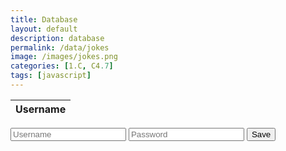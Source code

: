 ```yaml
---
title: Database
layout: default
description: database
permalink: /data/jokes
image: /images/jokes.png
categories: [1.C, C4.7]
tags: [javascript]
---
```



<style>

</style>

<!-- HTML table fragment for page -->
<table>
  <thead>
  <tr>
    <th>Username</th>
  </tr>
  </thead>
  <tbody id="result">
    <!-- javascript generated data -->
  </tbody>
</table>

<input type="text" id="newJoke" placeholder="Username">
<input type="text" id="newJoke1" placeholder="Password">
<button id="btn" onclick="AddNewEntryReaction()">Save</button>

<!-- 
 <div class="container">
  <label for="newJoke"><b>Username</b></label>
    <input id="newJoke" type="text" placeholder="Enter Github" name="newJoke">
  <label for="psw"><b>Password</b></label>
    <input id="newJoke1" type="password" placeholder="Enter Password" name="psw">
  <label for="psw"><b>Confirm Password</b></label>
    <input id="psw2" type="password" placeholder="Re-Enter Password" name="psw">
  <p id="error" style="color: red;"></p>
  <button onclick="AddNewEntryReaction()">Sign Up</button>
</div>
 -->

<!-- Script is layed out in a sequence (without a function) and will execute when page is loaded -->
<script>
  

  // prepare HTML defined "result" container for new output
  const resultContainer = document.getElementById("result");

  // keys for joke reactions
  const HAHA = "haha";
  const BOOHOO = "boohoo";
  const NEWENTRY = "new";

  // prepare fetch urls
  // const url = "https://flockhub.nighthawkcoding.ml/api/jokes";
  const url = "https://flockhub.nighthawkcoding.ml/api/jokes";
  const get_url = url +"/";
  const like_url = url + "/like/";  // haha reaction
  const jeer_url = url + "/jeer/";  // boohoo reaction
  const new_joke_url = url + "/newJoke/";  // newJoke reaction

  // prepare fetch GET options
  const options = {
    method: 'GET', // *GET, POST, PUT, DELETE, etc.
    mode: 'cors', // no-cors, *cors, same-origin
    cache: 'default', // *default, no-cache, reload, force-cache, only-if-cached
    credentials: 'same-origin', // include, same-origin, omit
    headers: {
      'Content-Type': 'application/json'
      // 'Content-Type': 'application/x-www-form-urlencoded',
    },
  };
  // prepare fetch PUT options, clones with JS Spread Operator (...)
  const put_options = {...options, method: 'PUT'}; // clones and replaces method

  // fetch the API
  fetch(get_url, options)
    // response is a RESTful "promise" on any successful fetch
    .then(response => {
      // check for response errors
      if (response.status !== 200) {
          error('GET API response failure: ' + response.status);
          return;
      }
      // valid response will have JSON data
      response.json().then(data => {
          console.log(data);
          for (const row of data) {
            // make "tr element" for each "row of data"
            const tr = document.createElement("tr");
            
            // td for joke cell
            const joke = document.createElement("td");
              joke.innerHTML = row.joke;  // add fetched data to innerHTML

            //const img = document.createElement("td");
              //img.innerHTML = row.img;  // add fetched data to innerHTML  

            // td for haha cell with onclick actions
            const haha = document.createElement("td");
              const haha_but = document.createElement('button');
              haha_but.id = HAHA+row.id   // establishes a HAHA JS id for cell
              haha_but.innerHTML = row.haha;  // add fetched "haha count" to innerHTML
              haha_but.onclick = function () {
                // onclick function call with "like parameters"
                reaction(HAHA, like_url+row.id, haha_but.id);  
              };
              haha.appendChild(haha_but);  // add "haha button" to haha cell

            // td for boohoo cell with onclick actions
            const boohoo = document.createElement("td");
              const boohoo_but = document.createElement('button');
              boohoo_but.id = BOOHOO+row.id  // establishes a BOOHOO JS id for cell
              boohoo_but.innerHTML = row.boohoo;  // add fetched "boohoo count" to innerHTML
              boohoo_but.onclick = function () {
                // onclick function call with "jeer parameters"
                reaction(BOOHOO, jeer_url+row.id, boohoo_but.id);  
              };
              boohoo.appendChild(boohoo_but);  // add "boohoo button" to boohoo cell
             
            // this builds ALL td's (cells) into tr (row) element
            tr.appendChild(joke);
            


            // this adds all the tr (row) work above to the HTML "result" container
            resultContainer.appendChild(tr);
          }
      })
  }) 

  // catch fetch errors (ie Nginx ACCESS to server blocked)
  .catch(err => {
    error(err + " " + get_url);
  });

 
  // Add a new entry function
  function AddNewEntryReaction() {
    var newJoke = document.getElementById("newJoke").value;
    var newJoke1 = document.getElementById("newJoke1").value;
    var img = "https://thumbs.dreamstime.com/b/vector-illustration-bird-bird-sitting-bird-vector-bird-icon-logo-115133018.jpg";
      // String [] arr = {"https://thumbs.dreamstime.com/b/vector-illustration-bird-bird-sitting-bird-vector-bird-icon-logo-115133018.jpg", "https://encrypted-tbn0.gstatic.com/images?q=tbn:ANd9GcQQc-7ApYAARXV-Bs_TE1gdZ2RiRdkj0xCdXQ&usqp=CAU", "https://png.pngtree.com/png-vector/20191206/ourmid/pngtree-a-red-little-bird-vector-or-color-illustration-png-image_2030892.jpg"};
      // Random random = new Random();

      //   // randomly selects an index from the arr
      // int select = random.nextInt(arr.length); 
      // alert(select);

      reaction(NEWENTRY, new_joke_url+newJoke+"/"+newJoke1+"/"img, 0);
      location.reload();
  }

  function Try() {
    alert("Hello! I am an alert box!!");
  }

  // Reaction function to likes or jeers user actions
  function reaction(type, put_url, elemID) {

    // fetch the API
    fetch(put_url, put_options)
    // response is a RESTful "promise" on any successful fetch
    .then(response => {
      // check for response errors
      if (response.status !== 200) {
          error("PUT API response failure: " + response.status)
          return;  // api failure
      }
      // valid response will have JSON data
      response.json().then(data => {
          console.log(data);
          // Likes or Jeers updated/incremented
          if (type === HAHA) // like data element
            document.getElementById(elemID).innerHTML = data.haha;  // fetched haha data assigned to haha Document Object Model (DOM)
          else if (type === BOOHOO) // jeer data element
            document.getElementById(elemID).innerHTML = data.boohoo; 
          //else if (type === NEWENTRY) // jeer data element
            //document.getElementById(elemID).innerHTML = data.boohoo;    // fetched boohoo data assigned to boohoo Document Object Model (DOM)
          else if (type === NEWENTRY)     
            alert("account made");     
          else
            error("unknown type: " + type);  // should never occur
      })
    })
    // catch fetch errors (ie Nginx ACCESS to server blocked)
    .catch(err => {
      error(err + " " + put_url);
    });
    
  }

  // Something went wrong with actions or responses
  function error(err) {
    // log as Error in console
    console.error(err);
    // append error to resultContainer
    const tr = document.createElement("tr");
    const td = document.createElement("td");
    td.innerHTML = err;
    tr.appendChild(td);
    resultContainer.appendChild(tr);
  }

</script>